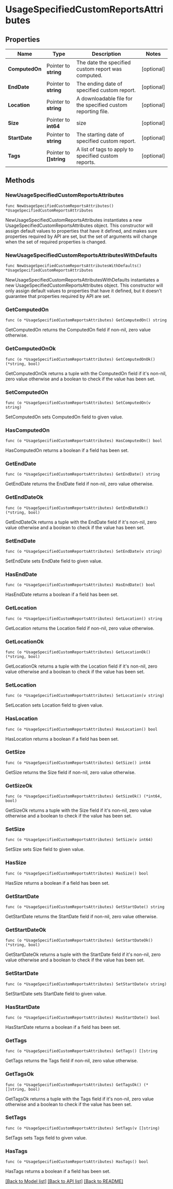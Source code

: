 # UsageSpecifiedCustomReportsAttributes

## Properties

Name | Type | Description | Notes
---- | ---- | ----------- | ------
**ComputedOn** | Pointer to **string** | The date the specified custom report was computed. | [optional] 
**EndDate** | Pointer to **string** | The ending date of specified custom report. | [optional] 
**Location** | Pointer to **string** | A downloadable file for the specified custom reporting file. | [optional] 
**Size** | Pointer to **int64** | size | [optional] 
**StartDate** | Pointer to **string** | The starting date of specified custom report. | [optional] 
**Tags** | Pointer to **[]string** | A list of tags to apply to specified custom reports. | [optional] 

## Methods

### NewUsageSpecifiedCustomReportsAttributes

`func NewUsageSpecifiedCustomReportsAttributes() *UsageSpecifiedCustomReportsAttributes`

NewUsageSpecifiedCustomReportsAttributes instantiates a new UsageSpecifiedCustomReportsAttributes object.
This constructor will assign default values to properties that have it defined,
and makes sure properties required by API are set, but the set of arguments
will change when the set of required properties is changed.

### NewUsageSpecifiedCustomReportsAttributesWithDefaults

`func NewUsageSpecifiedCustomReportsAttributesWithDefaults() *UsageSpecifiedCustomReportsAttributes`

NewUsageSpecifiedCustomReportsAttributesWithDefaults instantiates a new UsageSpecifiedCustomReportsAttributes object.
This constructor will only assign default values to properties that have it defined,
but it doesn't guarantee that properties required by API are set.

### GetComputedOn

`func (o *UsageSpecifiedCustomReportsAttributes) GetComputedOn() string`

GetComputedOn returns the ComputedOn field if non-nil, zero value otherwise.

### GetComputedOnOk

`func (o *UsageSpecifiedCustomReportsAttributes) GetComputedOnOk() (*string, bool)`

GetComputedOnOk returns a tuple with the ComputedOn field if it's non-nil, zero value otherwise
and a boolean to check if the value has been set.

### SetComputedOn

`func (o *UsageSpecifiedCustomReportsAttributes) SetComputedOn(v string)`

SetComputedOn sets ComputedOn field to given value.

### HasComputedOn

`func (o *UsageSpecifiedCustomReportsAttributes) HasComputedOn() bool`

HasComputedOn returns a boolean if a field has been set.

### GetEndDate

`func (o *UsageSpecifiedCustomReportsAttributes) GetEndDate() string`

GetEndDate returns the EndDate field if non-nil, zero value otherwise.

### GetEndDateOk

`func (o *UsageSpecifiedCustomReportsAttributes) GetEndDateOk() (*string, bool)`

GetEndDateOk returns a tuple with the EndDate field if it's non-nil, zero value otherwise
and a boolean to check if the value has been set.

### SetEndDate

`func (o *UsageSpecifiedCustomReportsAttributes) SetEndDate(v string)`

SetEndDate sets EndDate field to given value.

### HasEndDate

`func (o *UsageSpecifiedCustomReportsAttributes) HasEndDate() bool`

HasEndDate returns a boolean if a field has been set.

### GetLocation

`func (o *UsageSpecifiedCustomReportsAttributes) GetLocation() string`

GetLocation returns the Location field if non-nil, zero value otherwise.

### GetLocationOk

`func (o *UsageSpecifiedCustomReportsAttributes) GetLocationOk() (*string, bool)`

GetLocationOk returns a tuple with the Location field if it's non-nil, zero value otherwise
and a boolean to check if the value has been set.

### SetLocation

`func (o *UsageSpecifiedCustomReportsAttributes) SetLocation(v string)`

SetLocation sets Location field to given value.

### HasLocation

`func (o *UsageSpecifiedCustomReportsAttributes) HasLocation() bool`

HasLocation returns a boolean if a field has been set.

### GetSize

`func (o *UsageSpecifiedCustomReportsAttributes) GetSize() int64`

GetSize returns the Size field if non-nil, zero value otherwise.

### GetSizeOk

`func (o *UsageSpecifiedCustomReportsAttributes) GetSizeOk() (*int64, bool)`

GetSizeOk returns a tuple with the Size field if it's non-nil, zero value otherwise
and a boolean to check if the value has been set.

### SetSize

`func (o *UsageSpecifiedCustomReportsAttributes) SetSize(v int64)`

SetSize sets Size field to given value.

### HasSize

`func (o *UsageSpecifiedCustomReportsAttributes) HasSize() bool`

HasSize returns a boolean if a field has been set.

### GetStartDate

`func (o *UsageSpecifiedCustomReportsAttributes) GetStartDate() string`

GetStartDate returns the StartDate field if non-nil, zero value otherwise.

### GetStartDateOk

`func (o *UsageSpecifiedCustomReportsAttributes) GetStartDateOk() (*string, bool)`

GetStartDateOk returns a tuple with the StartDate field if it's non-nil, zero value otherwise
and a boolean to check if the value has been set.

### SetStartDate

`func (o *UsageSpecifiedCustomReportsAttributes) SetStartDate(v string)`

SetStartDate sets StartDate field to given value.

### HasStartDate

`func (o *UsageSpecifiedCustomReportsAttributes) HasStartDate() bool`

HasStartDate returns a boolean if a field has been set.

### GetTags

`func (o *UsageSpecifiedCustomReportsAttributes) GetTags() []string`

GetTags returns the Tags field if non-nil, zero value otherwise.

### GetTagsOk

`func (o *UsageSpecifiedCustomReportsAttributes) GetTagsOk() (*[]string, bool)`

GetTagsOk returns a tuple with the Tags field if it's non-nil, zero value otherwise
and a boolean to check if the value has been set.

### SetTags

`func (o *UsageSpecifiedCustomReportsAttributes) SetTags(v []string)`

SetTags sets Tags field to given value.

### HasTags

`func (o *UsageSpecifiedCustomReportsAttributes) HasTags() bool`

HasTags returns a boolean if a field has been set.


[[Back to Model list]](../README.md#documentation-for-models) [[Back to API list]](../README.md#documentation-for-api-endpoints) [[Back to README]](../README.md)


